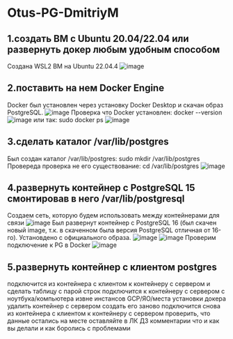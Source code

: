 # Otus-PG-DmitriyM
## 1.создать ВМ с Ubuntu 20.04/22.04 или развернуть докер любым удобным способом
Создана WSL2 ВМ на Ubuntu 22.04.4
![image](https://github.com/md31git/Otus-PG-DmitriyM/assets/108184930/0c0bcc10-00f3-4277-86fb-d21289f7485c)
## 2.поставить на нем Docker Engine
Docker был установлен через установку Docker Desktop и скачан образ PostgreSQL.
![image](https://github.com/md31git/Otus-PG-DmitriyM/assets/108184930/2d49e1ae-8dac-4bbb-9e88-65cc9aa39c33)
Проверка что Docker установлен:
docker --version
![image](https://github.com/md31git/Otus-PG-DmitriyM/assets/108184930/48e1f242-9e07-4e90-976e-cc3a0ca3b7ec)
или так: sudo docker ps
![image](https://github.com/md31git/Otus-PG-DmitriyM/assets/108184930/76d925e0-2052-4732-9e83-b120df77eadd)
## 3.сделать каталог /var/lib/postgres
Был создан каталог /var/lib/postgres: sudo mkdir /var/lib/postgres
Провереда проверка не его существование: cd /var/lib/postgres
![image](https://github.com/md31git/Otus-PG-DmitriyM/assets/108184930/c7cc30ee-b820-49c4-ae5e-19c13c0947e2)
## 4.развернуть контейнер с PostgreSQL 15 смонтировав в него /var/lib/postgresql
Создаем сеть, которую будем использовать между контейнерами для связи
![image](https://github.com/md31git/Otus-PG-DmitriyM/assets/108184930/0154ba85-2eda-42ad-926a-33e61f64b07f)
Был развернут контейнер с PostgreSQL 16 (был скачен новый image, т.к. в скаченном была версия PostgreSQL отличная от 16-го). Установдено с официального образа.
![image](https://github.com/md31git/Otus-PG-DmitriyM/assets/108184930/3df23ea2-8495-4b74-b3a9-23031236eb28)
![image](https://github.com/md31git/Otus-PG-DmitriyM/assets/108184930/1bc550ee-31c3-4f3d-94e0-b752d9214643)
Проверим подключение к PG в Docker
![image](https://github.com/md31git/Otus-PG-DmitriyM/assets/108184930/27c208f9-0f32-4435-9556-953489727297)
## 5.развернуть контейнер с клиентом postgres

подключится из контейнера с клиентом к контейнеру с сервером и сделать таблицу с парой строк
подключится к контейнеру с сервером с ноутбука/компьютера извне инстансов GCP/ЯО/места установки докера
удалить контейнер с сервером
создать его заново
подключится снова из контейнера с клиентом к контейнеру с сервером
проверить, что данные остались на месте
оставляйте в ЛК ДЗ комментарии что и как вы делали и как боролись с проблемами
